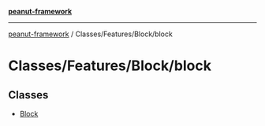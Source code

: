 [**peanut-framework**](../../../../README.md)

***

[peanut-framework](../../../../modules.md) / Classes/Features/Block/block

# Classes/Features/Block/block

## Classes

- [Block](classes/Block.md)
